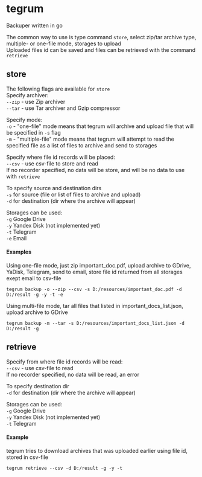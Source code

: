# tegrum
Backuper written in go<br>

The common way to use is type command `store`, select zip/tar archive type, multiple- or one-file mode, storages to upload<br>
Uploaded files id can be saved and files can be retrieved with the command `retrieve`

## store
The following flags are available for `store`<br>
Specify archiver:<br>
`--zip` - use Zip archiver<br>
`--tar` - use Tar archiver and Gzip compressor<br>

Specify mode:<br>
`-o` - "one-file" mode means that tegrum will archive and upload file that will be specified in `-s` flag<br>
`-m` - "multiple-file" mode means that tegrum will attempt to read the specified file as a list of files to archive and send to storages<br>

Specify where file id records will be placed:<br>
`--csv` - use csv-file to store and read<br>
If no recorder specified, no data will be store, and will be no data to use with `retrieve`<br>

To specify source and destination dirs<br>
`-s` for source (file or list of files to archive and upload)<br>
`-d` for destination (dir where the archive will appear)<br>

Storages can be used:<br>
`-g` Google Drive<br>
`-y` Yandex Disk (not implemented yet)<br>
`-t` Telegram<br>
`-e` Email<br>

#### Examples
Using one-file mode, just zip important_doc.pdf, upload archive to GDrive, YaDisk, Telegram, send to email, store file id returned from all storages exept email to csv-file<br>
```
tegrum backup -o --zip --csv -s D:/resources/important_doc.pdf -d D:/result -g -y -t -e
```
Using multi-file mode, tar all files that listed in important_docs_list.json, upload archive to GDrive<br>
```
tegrum backup -m --tar -s D:/resources/important_docs_list.json -d D:/result -g
```
## retrieve
Specify from where file id records will be read:<br>
`--csv` - use csv-file to read<br>
If no recorder specified, no data will be read, an error<br>

To specify destination dir<br>
`-d` for destination (dir where the archive will appear)<br>

Storages can be used:<br>
`-g` Google Drive<br>
`-y` Yandex Disk (not implemented yet)<br>
`-t` Telegram<br>

#### Example
tegrum tries to download archives that was uploaded earlier using file id, stored in csv-file<br>
```
tegrum retrieve --csv -d D:/result -g -y -t
```


